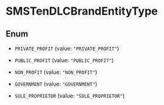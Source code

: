 

# SMSTenDLCBrandEntityType

## Enum


* `PRIVATE_PROFIT` (value: `"PRIVATE_PROFIT"`)

* `PUBLIC_PROFIT` (value: `"PUBLIC_PROFIT"`)

* `NON_PROFIT` (value: `"NON_PROFIT"`)

* `GOVERNMENT` (value: `"GOVERNMENT"`)

* `SOLE_PROPRIETOR` (value: `"SOLE_PROPRIETOR"`)



